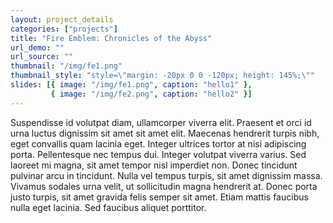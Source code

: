 ```yaml
---
layout: project_details
categories: ["projects"]
title: "Fire Emblem: Chronicles of the Abyss"
url_demo: ""
url_source: ""
thumbnail: "/img/fe1.png"
thumbnail_style: "style=\"margin: -20px 0 0 -120px; height: 145%;\""
slides: [{ image: "/img/fe1.png", caption: "hello1" },
         { image: "/img/fe2.png", caption: "hello2" }]
---
```


Suspendisse id volutpat diam, ullamcorper viverra elit. Praesent et orci id urna luctus dignissim sit amet sit amet elit. Maecenas hendrerit turpis nibh, eget convallis quam lacinia eget. Integer ultrices tortor at nisi adipiscing porta. Pellentesque nec tempus dui. Integer volutpat viverra varius. Sed laoreet mi magna, sit amet tempor nisl imperdiet non. Donec tincidunt pulvinar arcu in tincidunt. Nulla vel tempus turpis, sit amet dignissim massa. Vivamus sodales urna velit, ut sollicitudin magna hendrerit at. Donec porta justo turpis, sit amet gravida felis semper sit amet. Etiam mattis faucibus nulla eget lacinia. Sed faucibus aliquet porttitor.
